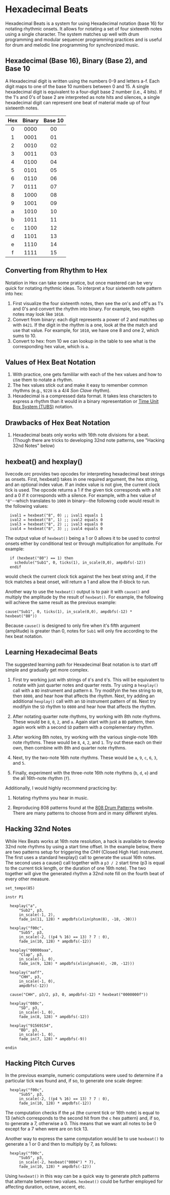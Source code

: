 # Hexadecimal Beats

Hexadecimal Beats is a system for using Hexadecimal notation (base 16) for notating rhythmic onsets. It allows for notating a set of four sixteenth notes using a single character. The system matches up well with drum programming and modular sequencer programming practices and is useful for drum and melodic line programming for synchronized music. 

## Hexadecimal (Base 16), Binary (Base 2), and Base 10

A Hexadecimal digit is written using the numbers 0-9 and letters a-f. Each digit maps to one of the base 10 numbers between 0 and 15. A single hexadecimal digit is equivalent to a four-digit base 2 number (i.e., 4 bits). If the 1's and 0's of base 2 are interpreted as note hits and silences, a single hexadecimal digit can represent one beat of material made up of four sixteenth notes.  

| Hex | Binary | Base 10 | 
|:--:|:--:|:--:|
|0 | 0000 | 00 | 
|1 | 0001 | 01 | 
|2 | 0010 | 02 | 
|3 | 0011 | 03 | 
|4 | 0100 | 04 | 
|5 | 0101 | 05 | 
|6 | 0110 | 06 | 
|7 | 0111 | 07 | 
|8 | 1000 | 08 | 
|9 | 1001 | 09 | 
|a | 1010 | 10 | 
|b | 1011 | 11 | 
|c | 1100 | 12 | 
|d | 1101 | 13 | 
|e | 1110 | 14 | 
|f | 1111 | 15 | 

## Converting from Rhythm to Hex

Notation in Hex can take some pratice, but once mastered can be very quick for notating rhythmic ideas.  To interpret a four sixteenth note pattern into hex:

1. First visualize the four sixteenth notes, then see the on's and off's as 1's and 0's and convert the rhythm into binary. For example, two eighth notes may look like `1010`.  
2. Convert from binary: each digit represents a power of 2 and matches up with `8421`. If the digit in the rhythm is a one, look at the the match and use that value. For example, for `1010`, we have one 8 and one 2, which sums to 10.  
3. Convert to hex: from 10 we can lookup in the table to see what is the corresponding hex value, which is `a`.    

## Values of Hex Beat Notation

1. With practice, one gets famililar with each of the hex values and how to use them to notate a rhythm. 
2. The hex values stick out and make it easy to remember common rhythms (e.g., `9228` is a 4/4 _Son Clave_ rhythm).
3. Hexadecimal is a compressed data format. It takes less characters to express a rhythm than it would in a binary representation or [Time Unit Box System (TUBS)](https://en.wikipedia.org/wiki/Time_unit_box_system) notation.

## Drawbacks of Hex Beat Notation

1. Hexadecimal beats only works with 16th note divisions for a beat. (Though there are tricks to developing 32nd note patterns, see "Hacking 32nd Notes" below)


## hexbeat() and hexplay()

livecode.orc provides two opcodes for interpreting hexadecimal beat strings as onsets. First, hexbeat() takes in one required argument, the hex string, and an optional index value.  If an index value is not give, the current clock tick is used. The opcode returns a 1 if the given tick corresponds with a hit and a 0 if it corresponds with a silence. For example, with a hex value of `"8"`--which translates to `1000` in binary--the following code would result in the following values:

```csound
  ival1 = hexbeat("8", 0) ;; ival1 equals 1
  ival2 = hexbeat("8", 1) ;; ival2 equals 0
  ival3 = hexbeat("8", 2) ;; ival3 equals 0
  ival4 = hexbeat("8", 3) ;; ival4 equals 0
```

The output value of `hexbeat()` being a 1 or 0 allows it to be used to control onsets either by conditional test or through multiplication for amplitude.  For example:

```csound
  if (hexbeat("80") == 1) then
    schedule("Sub1", 0, ticks(1), in_scale(0,0), ampdbfs(-12))
  endif
```

would check the current clock tick against the hex beat string and, if the tick matches a beat onset, will return a 1 and allow the if-block to run.  

Another way to use the `hexbeat()` output is to pair it with `cause()` and multiply the amplitude by the result of `hexbeat()`. For example, the following will achieve the same result as the previous example: 

```csound
cause("Sub1", 0, ticks(1), in_scale(0,0), ampdbfs(-12) * hexbeat("80"))
```

Because `cause()` is designed to only fire when it's fifth argument (amplitude) is greater than 0, notes for `Sub1` will only fire according to the hex beat notation.

## Learning Hexadecimal Beats 

The suggested learning path for Hexadecimal Beat notation is to start off simple and gradually get more complex. 

1. First try working just with strings of `8`'s and `0`'s. This will be equivalent to notate with just quarter notes and quarter rests.  Try using a `hexplay()` call with a `BD` instrument and pattern `8`. Try modifyin the hex string to `80`, then `8000`, and hear how that affects the rhythm.  Next, try adding an additional `hexplay()` call with an `SD` instrument pattern of `08`.  Next try modifyin the `SD` rhythm to `0800` and hear how that affects the rhythm.

2. After notating quarter note rhythms, try working with 8th note rhythms.  These would be `8`, `0`, `2`, and `a`. Again start with just a `BD` pattern, then again work with a second `SD` pattern with a complementary rhythm.

3. After working 8th notes, try working with the various single-note 16th note rhythms.  These would be `8`, `4`, `2`, and `1`.  Try out these each on their own, then combine with 8th and quarter note rhythms.

4. Next, try the two-note 16th note rhythms. These would be `a`, `9`, `c`, `6`, `3`, and `5`. 

5. Finally, experiment with the three-note 16th note rhythms (`b`, `d`, `e`) and the all 16th-note rhythm (`f`). 

Additionally, I would highly recommend practicing by:

1. Notating rhythms you hear in music. 

2. Reproducing 808 patterns found at the [808 Drum Patterns](http://808.pixll.de/) website. There are many patterns to choose from and in many different styles.  


## Hacking 32nd Notes

While Hex Beats works at 16th note resolution, a hack is available to develop 32nd note rhythms by using a start time offset.  In the example below, there are two patterns setup for triggering the _CHH_ (Closed High Hat) instrument. The first uses a standard hexplay() call to generate the usual 16th notes.  The second uses a cause() call together with a `p3 / 2` start time (p3 is equal to the current tick length, or the duration of one 16th note). The two together will give the generated rhythm a 32nd note fill on the fourth beat of every other measure. 

```csound
set_tempo(85)

instr P1
  
  hexplay("a",
      "Sub2", p3,
      in_scale(-1, 2),
      fade_in(11, 128) * ampdbfs(xlin(phsm(8), -18, -30)))

  hexplay("f00c",
      "Sub5", p3,
      in_scale(-2, ((p4 % 16) == 13) ? 7 : 0),
      fade_in(10, 128) * ampdbfs(-12))
  
  hexplay("00000aaa",
      "Clap", p3,
      in_scale(-1, 0),
      fade_in(9, 128) * ampdbfs(xlin(phsm(4), -20, -12)))

  hexplay("aaff",
      "CHH", p3,
      in_scale(-1, 0),
      ampdbfs(-12))

  cause("CHH", p3/2, p3, 0, ampdbfs(-12) * hexbeat("0000000f"))

  hexplay("080c",
      "SD", p3,
      in_scale(-1, 0),
      fade_in(8, 128) * ampdbfs(-12))

  hexplay("91569154",
      "BD", p3,
      in_scale(-1, 0),
      fade_in(7, 128) * ampdbfs(-9))

endin
```

## Hacking Pitch Curves

In the previous example, numeric computations were used to determine if a particular tick was found and, if so, to generate one scale degree:

```csound
  hexplay("f00c",
      "Sub5", p3,
      in_scale(-2, ((p4 % 16) == 13) ? 7 : 0),
      fade_in(10, 128) * ampdbfs(-12))
```

The computation checks if the `p4` (the current tick or 16th note) is equal to 13 (which corresponds to the second hit from the `c` hex pattern) and, if so, to generate a 7, otherwise a 0. This means that we want all notes to be 0 except for a 7 when were are on tick 13.

Another way to express the same computation would be to use `hexbeat()` to generate a 1 or 0 and then to multiply by 7, as follows:


```csound
  hexplay("f00c",
      "Sub5", p3,
      in_scale(-2, hexbeat("0004") * 7),
      fade_in(10, 128) * ampdbfs(-12))
```

Using `hexbeat()` in this way can be a quick way to generate pitch patterns that alternate between two values. `hexbeat()` could be further employed for affecting duration, octave, accent, etc. 